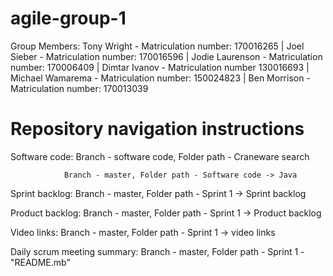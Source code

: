 # agile-group-1

Group Members:
Tony Wright - Matriculation number: 170016265
| Joel Sieber - Matriculation number: 170016596
| Jodie Laurenson - Matriculation number: 170006409
| Dimtar Ivanov - Matriculation number 130016693
| Michael Wamarema - Matriculation number: 150024823
| Ben Morrison - Matriculation number: 170013039


# Repository navigation instructions

Software code: Branch - software code, Folder path - Craneware search

                Branch - master, Folder path - Software code -> Java
                
Sprint backlog: Branch - master, Folder path - Sprint 1 -> Sprint backlog

Product backlog: Branch - master, Folder path - Sprint 1 -> Product backlog

Video links: Branch - master, Folder path - Sprint 1 -> video links

Daily scrum meeting summary: Branch - master, Folder path - Sprint 1 - "README.mb"
